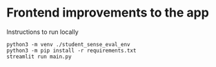 # Frontend improvements to the app

Instructions to run locally

```{python}
python3 -m venv ./student_sense_eval_env
python3 -m pip install -r requirements.txt
streamlit run main.py
```


